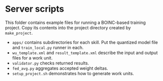 # Server scripts

This folder contains example files for running a BOINC-based training project.
Copy its contents into the project directory created by `make_project`.

- `apps/` contains subdirectories for each skill. Put the quantized model file
  and `train_local.py` runner in each.
- `wu_template.xml` and `result_template.xml` describe the input and output
  files for a work unit.
- `validator.py` checks returned results.
- `fed_avg.py` aggregates accepted weight deltas.
- `setup_project.sh` demonstrates how to generate work units.